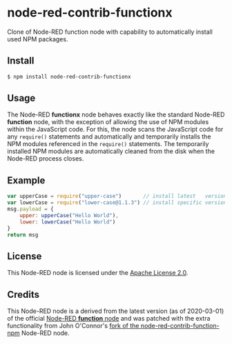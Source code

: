 
# node-red-contrib-functionx

Clone of Node-RED function node with capability to automatically install used NPM packages.

## Install

```sh
$ npm install node-red-contrib-functionx
```

## Usage

The Node-RED **functionx** node behaves exactly like the standard
Node-RED **function** node, with the exception of allowing the use of
NPM modules within the JavaScript code. For this, the node scans the
JavaScript code for any `require()` statements and automatically and
temporarily installs the NPM modules referenced in the `require()`
statements. The temporarily installed NPM modules are automatically
cleaned from the disk when the Node-RED process closes.

## Example

```js
var upperCase = require("upper-case")       // install latest   version
var lowerCase = require("lower-case@1.1.3") // install specific version
msg.payload = {             
    upper: upperCase("Hello World"),
    lower: lowerCase("Hello World")
}
return msg
```

## License

This Node-RED node is licensed under the [Apache License 2.0](https://spdx.org/licenses/Apache-2.0.html).

## Credits

This Node-RED node is a derived from the latest
version (as of 2020-03-01) of the official
[Node-RED **function** node](https://github.com/node-red/node-red/blob/master/packages/node_modules/%40node-red/nodes/core/function/10-function.js)
and was patched with the extra functionality from John O'Connor's
[fork of the node-red-contrib-function-npm](https://github.com/sax1johno/node-red-contrib-function-npm)
Node-RED node.

